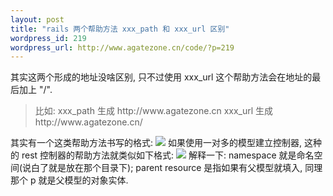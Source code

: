 ```yaml
--- 
layout: post
title: "rails 两个帮助方法 xxx_path 和 xxx_url 区别"
wordpress_id: 219
wordpress_url: http://www.agatezone.cn/code/?p=219
---
```

其实这两个形成的地址没啥区别, 只不过使用 xxx_url 这个帮助方法会在地址的最后加上 "/". 
<blockquote>比如:
xxx_path 生成 http://www.agatezone.cn
xxx_url 生成 http://www.agatezone.cn/</blockquote>
其实有一个这类帮助方法书写的格式:
<img src="/images/archive/2008/10/rest_helper_method.png" />
如果使用一对多的模型建立控制器, 这种的 rest 控制器的帮助方法就类似如下格式:
<img src="/images/archive/2008/10/rest_helper_method_ext.png" />
解释一下:
namespace 就是命名空间(说白了就是放在那个目录下);
parent resource 是指如果有父模型就填入, 同理那个 p 就是父模型的对象实体.
